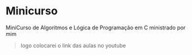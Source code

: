 # Minicurso
MiniCurso de Algoritmos e Lógica de Programação em C ministrado por mim
> logo colocarei o link das aulas no youtube
